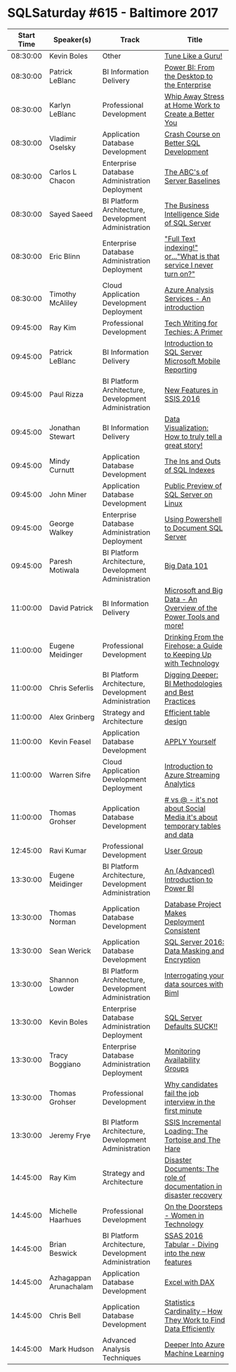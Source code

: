 # SQLSaturday #615 - Baltimore 2017
Start Time|Speaker(s)|Track|Title
---|---|---|---
08:30:00|Kevin Boles|Other|[Tune Like a Guru!](61184.md)
08:30:00|Patrick LeBlanc|BI Information Delivery|[Power BI:  From the Desktop to the Enterprise](61345.md)
08:30:00|Karlyn LeBlanc|Professional Development|[Whip Away Stress at Home  Work to Create a Better You](57709.md)
08:30:00|Vladimir Oselsky|Application  Database Development|[Crash Course on Better SQL Development](57838.md)
08:30:00|Carlos L Chacon|Enterprise Database Administration  Deployment|[The ABC's of Server Baselines](61191.md)
08:30:00|Sayed Saeed|BI Platform Architecture, Development  Administration|[The Business Intelligence Side of SQL Server](61397.md)
08:30:00|Eric Blinn|Enterprise Database Administration  Deployment|["Full Text indexing!" or..."What is that service I never turn on?"](61576.md)
08:30:00|Timothy McAliley|Cloud Application Development  Deployment|[Azure Analysis Services - An introduction](62453.md)
09:45:00|Ray Kim|Professional Development|[Tech Writing for Techies: A Primer](57730.md)
09:45:00|Patrick LeBlanc|BI Information Delivery|[Introduction to SQL Server Microsoft Mobile Reporting](57752.md)
09:45:00|Paul Rizza|BI Platform Architecture, Development  Administration|[New Features in SSIS 2016](57761.md)
09:45:00|Jonathan Stewart|BI Information Delivery|[Data Visualization:  How to truly tell a great story!](58237.md)
09:45:00|Mindy Curnutt|Application  Database Development|[The Ins and Outs of SQL Indexes](59897.md)
09:45:00|John Miner|Application  Database Development|[Public Preview of SQL Server on Linux](60948.md)
09:45:00|George Walkey|Enterprise Database Administration  Deployment|[Using Powershell to Document SQL Server](61171.md)
09:45:00|Paresh Motiwala|BI Platform Architecture, Development  Administration|[Big Data 101](61713.md)
11:00:00|David Patrick|BI Information Delivery|[Microsoft and Big Data - An Overview of the Power Tools and more!](57712.md)
11:00:00|Eugene Meidinger|Professional Development|[Drinking From the Firehose: a Guide to Keeping Up with Technology](57723.md)
11:00:00|Chris Seferlis|BI Platform Architecture, Development  Administration|[Digging Deeper: BI Methodologies and Best Practices](57792.md)
11:00:00|Alex Grinberg|Strategy and Architecture|[Efficient table design](59301.md)
11:00:00|Kevin Feasel|Application  Database Development|[APPLY Yourself](59437.md)
11:00:00|Warren Sifre|Cloud Application Development  Deployment|[Introduction to Azure Streaming Analytics](59656.md)
11:00:00|Thomas Grohser|Application  Database Development|[# vs @ - it's not about Social Media it's about temporary tables and data](62797.md)
12:45:00|Ravi Kumar|Professional Development|[User Group](63165.md)
13:30:00|Eugene Meidinger|BI Platform Architecture, Development  Administration|[An (Advanced) Introduction to Power BI](57725.md)
13:30:00|Thomas Norman|Application  Database Development|[Database Project Makes Deployment Consistent](58101.md)
13:30:00|Sean Werick|Application  Database Development|[SQL Server 2016: Data Masking and Encryption](59660.md)
13:30:00|Shannon Lowder|BI Platform Architecture, Development  Administration|[Interrogating your data sources with Biml](59662.md)
13:30:00|Kevin Boles|Enterprise Database Administration  Deployment|[SQL Server Defaults SUCK!!](61180.md)
13:30:00|Tracy Boggiano|Enterprise Database Administration  Deployment|[Monitoring Availability Groups](61328.md)
13:30:00|Thomas Grohser|Professional Development|[Why candidates fail the job interview in the first minute](62794.md)
13:30:00|Jeremy Frye|BI Platform Architecture, Development  Administration|[SSIS Incremental Loading:  The Tortoise and The Hare](63011.md)
14:45:00|Ray Kim|Strategy and Architecture|[Disaster Documents: The role of documentation in disaster recovery](57731.md)
14:45:00|Michelle Haarhues|Professional Development|[On the Doorsteps - Women in Technology](58020.md)
14:45:00|Brian Beswick|BI Platform Architecture, Development  Administration|[SSAS 2016 Tabular - Diving into the new features](59661.md)
14:45:00|Azhagappan Arunachalam|Application  Database Development|[Excel with DAX](59902.md)
14:45:00|Chris Bell|Application  Database Development|[Statistics  Cardinality – How They Work to Find Data Efficiently](61477.md)
14:45:00|Mark Hudson|Advanced Analysis Techniques|[Deeper Into Azure Machine Learning](63163.md)
